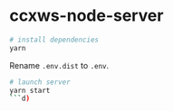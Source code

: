 # ccxws-node-server

```sh
# install dependencies
yarn
```

Rename `.env.dist` to `.env`.

```sh
# launch server
yarn start
```d)